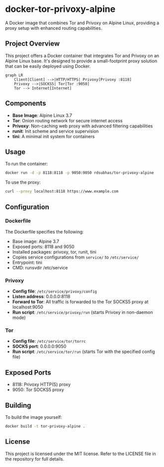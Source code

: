 # docker-tor-privoxy-alpine

A Docker image that combines Tor and Privoxy on Alpine Linux, providing a proxy setup with enhanced routing capabilities.

## Project Overview

This project offers a Docker container that integrates Tor and Privoxy on an Alpine Linux base. It's designed to provide a small-footprint proxy solution that can be easily deployed using Docker.

```mermaid
graph LR
    Client[Client] -->|HTTP/HTTPS| Privoxy[Privoxy :8118]
    Privoxy -->|SOCKS5| Tor[Tor :9050]
    Tor --> Internet[Internet]
```

## Components

- **Base Image**: Alpine Linux 3.7
- **Tor**: Onion routing network for secure internet access
- **Privoxy**: Non-caching web proxy with advanced filtering capabilities
- **runit**: Init scheme and service supervision
- **tini**: A minimal init system for containers

## Usage

To run the container:

```bash
docker run -d -p 8118:8118 -p 9050:9050 rdsubhas/tor-privoxy-alpine
```

To use the proxy:

```bash
curl --proxy localhost:8118 https://www.example.com
```

## Configuration

### Dockerfile

The Dockerfile specifies the following:

- Base image: Alpine 3.7
- Exposed ports: 8118 and 9050
- Installed packages: privoxy, tor, runit, tini
- Copies service configurations from `service/` to `/etc/service/`
- Entrypoint: tini
- CMD: runsvdir /etc/service

### Privoxy

- **Config file**: `/etc/service/privoxy/config`
- **Listen address**: 0.0.0.0:8118
- **Forward to Tor**: All traffic is forwarded to the Tor SOCKS5 proxy at localhost:9050
- **Run script**: `/etc/service/privoxy/run` (starts Privoxy in non-daemon mode)

### Tor

- **Config file**: `/etc/service/tor/torrc`
- **SOCKS port**: 0.0.0.0:9050
- **Run script**: `/etc/service/tor/run` (starts Tor with the specified config file)

## Exposed Ports

- 8118: Privoxy HTTP(S) proxy
- 9050: Tor SOCKS5 proxy

## Building

To build the image yourself:

```bash
docker build -t tor-privoxy-alpine .
```

## License

This project is licensed under the MIT license. Refer to the LICENSE file in the repository for full details.
